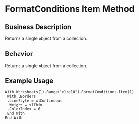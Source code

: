# FormatConditions Item Method

## Business Description
Returns a single object from a collection.

## Behavior
Returns a single object from a collection.

## Example Usage
```vba
With Worksheets(1).Range("e1:e10").FormatConditions.Item(1) 
 With .Borders 
 .LineStyle = xlContinuous 
 .Weight = xlThin 
 .ColorIndex = 6 
 End With 
End With
```